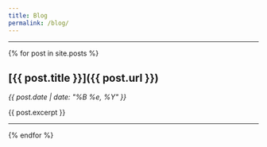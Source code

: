 ```yaml
---
title: Blog
permalink: /blog/
---
```


---

{% for post in site.posts %}

## [{{ post.title }}]({{ post.url }})

_{{ post.date | date: "%B %e, %Y" }}_

{{ post.excerpt }}

---

{% endfor %}
